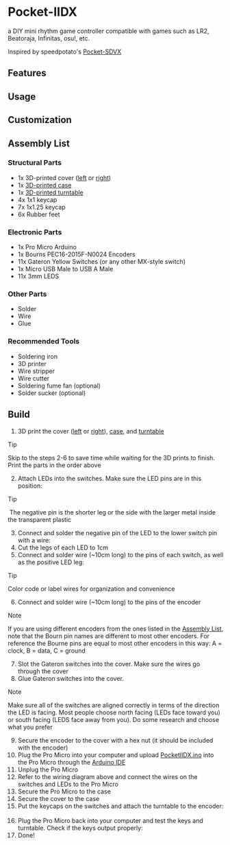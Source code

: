 # Pocket-IIDX
a DIY mini rhythm game controller compatible with games such as LR2, Beatoraja, Infinitas, osu!, etc.

Inspired by speedpotato's [Pocket-SDVX](https://github.com/speedypotato/Pocket-SDVX)


## Features


## Usage


## Customization


## Assembly List
### Structural Parts
- 1x 3D-printed cover ([left]() or [right]())		<!-- include links -->
- 1x [3D-printed case]()		<!-- include links -->
- 1x [3D-printed turntable]()		<!-- include links -->
- 4x 1x1 keycap
- 7x 1x1.25 keycap
- 6x Rubber feet

### Electronic Parts
- 1x Pro Micro Arduino
- 1x Bourns PEC16-2015F-N0024 Encoders
- 11x Gateron Yellow Switches (or any other MX-style switch)
- 1x Micro USB Male to USB A Male
- 11x 3mm LEDS		<!-- check size -->

### Other Parts
- Solder
- Wire
- Glue

### Recommended Tools
- Soldering iron
- 3D printer
- Wire stripper
- Wire cutter
- Soldering fume fan (optional)
- Solder sucker (optional)



## Build
1. 3D print the cover ([left]() or [right]()), [case](), and [turntable]()		<!-- include links -->
> [!TIP]
> Skip to the steps 2-6 to save time while waiting for the 3D prints to finish.
> Print the parts in the order above
2. Attach LEDs into the switches. Make sure the LED pins are in this position: ![]()		<!-- img -->
> [!TIP]
> ![]() The negative pin is the shorter leg or the side with the larger metal inside the transparent plastic		<!-- img --> 
3. Connect and solder the negative pin of the LED to the lower switch pin with a wire: ![]()		<!-- img -->
4. Cut the legs of each LED to 1cm		<!-- check size -->
5. Connect and solder wire (~10cm long) to the pins of each switch, as well as the positive LED leg: ![]()		<!-- img & check wire length -->
> [!TIP]
> Color code or label wires for organization and convenience
> ![]()		<!-- example -->
6. Connect and solder wire (~10cm long) to the pins of the encoder		<!-- check wire length -->
> [!NOTE]
> If you are using different encoders from the ones listed in the [Assembly List](), note that the Bourn pin names are different to most other encoders.
> For reference the Bourne pins are equal to most other encoders in this way: A = clock, B = data, C = ground 
7. Slot the Gateron switches into the cover. Make sure the wires go through the cover
8. Glue Gateron switches into the cover. 
> [!NOTE]
> Make sure all of the switches are aligned correctly in terms of the direction the LED is facing.
> Most people choose north facing (LEDs face toward you) or south facing (LEDS face away from you).
> Do some research and choose what you prefer
9. Secure the encoder to the cover with a hex nut (it should be included with the encoder)
10. Plug the Pro Micro into your computer and upload [PocketIIDX.ino]() into the Pro Micro through the [Arduino IDE](https://www.arduino.cc/en/software)		<!-- link -->
11. Unplug the Pro Micro
![]()		<!-- wiring diagram -->
12. Refer to the wiring diagram above and connect the wires on the switches and LEDs to the Pro Micro
13. Secure the Pro Micro to the case
14. Secure the cover to the case
15. Put the keycaps on the switches and attach the turntable to the encoder: ![]()		<!-- img -->
16. Plug the Pro Micro back into your computer and test the keys and turntable. Check if the keys output properly: ![]()		<!-- img -->
17. Done!